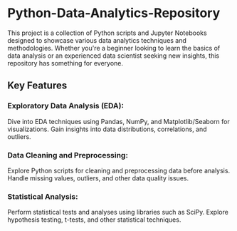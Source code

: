 # Python-Data-Analytics-Repository
This project is a collection of Python scripts and Jupyter Notebooks designed to showcase various data analytics techniques and methodologies. Whether you're a beginner looking to learn the basics of data analysis or an experienced data scientist seeking new insights, this repository has something for everyone.

## Key Features
### Exploratory Data Analysis (EDA):

Dive into EDA techniques using Pandas, NumPy, and Matplotlib/Seaborn for visualizations.
Gain insights into data distributions, correlations, and outliers.
### Data Cleaning and Preprocessing:

Explore Python scripts for cleaning and preprocessing data before analysis.
Handle missing values, outliers, and other data quality issues.
### Statistical Analysis:

Perform statistical tests and analyses using libraries such as SciPy.
Explore hypothesis testing, t-tests, and other statistical techniques.
